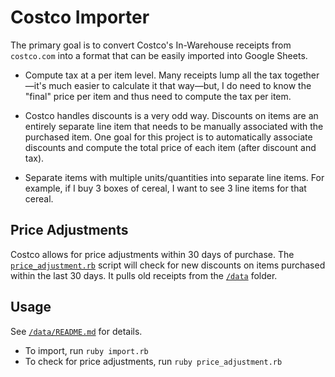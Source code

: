 # Costco Importer

The primary goal is to convert Costco's In-Warehouse receipts from `costco.com`
into a format that can be easily imported into Google Sheets.

- Compute tax at a per item level. Many receipts lump all the tax together—it's
  much easier to calculate it that way—but, I do need to know the "final" price
  per item and thus need to compute the tax per item.

- Costco handles discounts is a very odd way. Discounts on items are an entirely
  separate line item that needs to be manually associated with the purchased
  item. One goal for this project is to automatically associate discounts and
  compute the total price of each item (after discount and tax).

- Separate items with multiple units/quantities into separate line items. For
  example, if I buy 3 boxes of cereal, I want to see 3 line items for that
  cereal.

## Price Adjustments

Costco allows for price adjustments within 30 days of purchase. The
[`price_adjustment.rb`](price_adjustment.rb) script will check for new discounts
on items purchased within the last 30 days. It pulls old receipts from the
[`/data`](/data) folder.

## Usage

See [`/data/README.md`](data/README.md) for details.

- To import, run `ruby import.rb`
- To check for price adjustments, run `ruby price_adjustment.rb`
